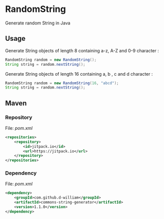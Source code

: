 # RandomString
Generate random String in Java

## Usage
Generate String objects of length 8 containing a-z, A-Z and 0-9 character :
```java
RandomString random = new RandomString();
String string = random.nextString();
```

Generate String objects of length 16 containing a, b , c and d character :
```java
RandomString random = new RandomString(16, "abcd");
String string = random.nextString();
```

## Maven
### Repository
File: <i>pom.xml</i>
```Xml
<repositories>
    <repository>
        <id>jitpack.io</id>
        <url>https://jitpack.io</url>
    </repository>
</repositories>
```
### Dependency
File: <i>pom.xml</i>
```Xml
<dependency>
    <groupId>com.github.d-william</groupId>
    <artifactId>commons-string-generator</artifactId>
    <version>1.1.0</version>
</dependency>
```
